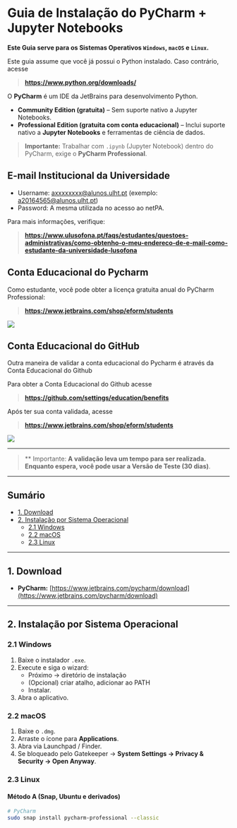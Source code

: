 # Guia de Instalação do PyCharm + Jupyter Notebooks

**Este Guia serve para os Sistemas Operativos `Windows`, `macOS` e `Linux`.**

Este guia assume que você já possui o Python instalado. Caso contrário, acesse
> **https://www.python.org/downloads/**

O **PyCharm** é um IDE da JetBrains para desenvolvimento Python.
- **Community Edition (gratuita)** – Sem suporte nativo a Jupyter Notebooks.
- **Professional Edition (gratuita com conta educacional)** – Inclui suporte nativo a **Jupyter Notebooks** e ferramentas de ciência de dados.

> **Importante:** Trabalhar com `.ipynb` (Jupyter Notebook) dentro do PyCharm, exige o **PyCharm Professional**.

## E-mail Institucional da Universidade

- Username: axxxxxxxx@alunos.ulht.pt (exemplo: a20164565@alunos.ulht.pt)
- Password: A mesma utilizada no acesso ao netPA.

Para mais informações, verifique:
> **https://www.ulusofona.pt/faqs/estudantes/questoes-administrativas/como-obtenho-o-meu-endereco-de-e-mail-como-estudante-da-universidade-lusofona**

## Conta Educacional do Pycharm

Como estudante, você pode obter a licença gratuita anual do PyCharm Professional:
> **https://www.jetbrains.com/shop/eform/students**

![](https://github.com/tgvp/Data-Science/blob/main/img/jetbrains_email.png)

## Conta Educacional do GitHub

Outra maneira de validar a conta educacional do Pycharm é através da Conta Educacional do Github

Para obter a Conta Educacional do Github acesse
> **https://github.com/settings/education/benefits**

Após ter sua conta validada, acesse
> **https://www.jetbrains.com/shop/eform/students**

![](https://github.com/tgvp/Data-Science/blob/main/img/jetbrains_github_validation.png)

---

> ** Importante: **A validação leva um tempo para ser realizada. Enquanto espera, você pode usar a Versão de Teste (30 dias)**.

---

## Sumário
- [1. Download](#1-download)
- [2. Instalação por Sistema Operacional](#2-instalação-por-sistema-operacional)
  - [2.1 Windows](#21-windows)
  - [2.2 macOS](#22-macos)
  - [2.3 Linux](#23-linux)

---

## 1. Download

- **PyCharm:** [https://www.jetbrains.com/pycharm/download](https://www.jetbrains.com/pycharm/download)  
---

## 2. Instalação por Sistema Operacional

### 2.1 Windows
1. Baixe o instalador `.exe`.
2. Execute e siga o wizard:
   - Próximo → diretório de instalação
   - (Opcional) criar atalho, adicionar ao PATH
   - Instalar.
3. Abra o aplicativo.

### 2.2 macOS
1. Baixe o `.dmg`.
2. Arraste o ícone para **Applications**.
3. Abra via Launchpad / Finder.
4. Se bloqueado pelo Gatekeeper → **System Settings → Privacy & Security → Open Anyway**.

### 2.3 Linux
#### Método A (Snap, Ubuntu e derivados)
```bash
# PyCharm
sudo snap install pycharm-professional --classic
